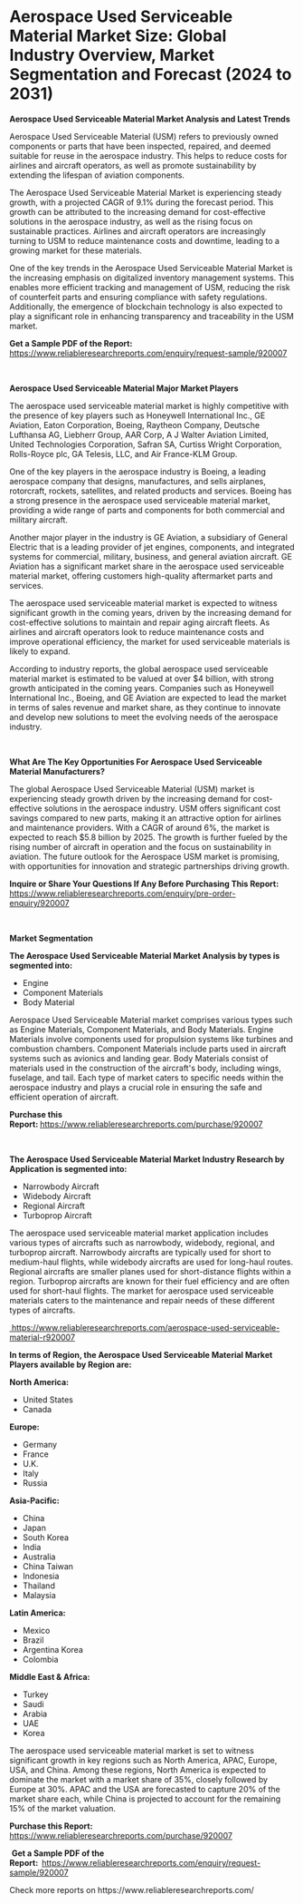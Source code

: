 <p><h1>Aerospace Used Serviceable Material Market Size: Global Industry Overview, Market Segmentation and Forecast (2024 to 2031)</h1></p><p><strong>Aerospace Used Serviceable Material Market Analysis and Latest Trends</strong></p>
<p><p>Aerospace Used Serviceable Material (USM) refers to previously owned components or parts that have been inspected, repaired, and deemed suitable for reuse in the aerospace industry. This helps to reduce costs for airlines and aircraft operators, as well as promote sustainability by extending the lifespan of aviation components.</p><p>The Aerospace Used Serviceable Material Market is experiencing steady growth, with a projected CAGR of 9.1% during the forecast period. This growth can be attributed to the increasing demand for cost-effective solutions in the aerospace industry, as well as the rising focus on sustainable practices. Airlines and aircraft operators are increasingly turning to USM to reduce maintenance costs and downtime, leading to a growing market for these materials.</p><p>One of the key trends in the Aerospace Used Serviceable Material Market is the increasing emphasis on digitalized inventory management systems. This enables more efficient tracking and management of USM, reducing the risk of counterfeit parts and ensuring compliance with safety regulations. Additionally, the emergence of blockchain technology is also expected to play a significant role in enhancing transparency and traceability in the USM market.</p></p>
<p><strong>Get a Sample PDF of the Report:&nbsp;</strong> <a href="https://www.reliableresearchreports.com/enquiry/request-sample/920007">https://www.reliableresearchreports.com/enquiry/request-sample/920007</a></p>
<p>&nbsp;</p>
<p><strong>Aerospace Used Serviceable Material Major Market Players</strong></p>
<p><p>The aerospace used serviceable material market is highly competitive with the presence of key players such as Honeywell International Inc., GE Aviation, Eaton Corporation, Boeing, Raytheon Company, Deutsche Lufthansa AG, Liebherr Group, AAR Corp, A J Walter Aviation Limited, United Technologies Corporation, Safran SA, Curtiss Wright Corporation, Rolls-Royce plc, GA Telesis, LLC, and Air France-KLM Group.</p><p>One of the key players in the aerospace industry is Boeing, a leading aerospace company that designs, manufactures, and sells airplanes, rotorcraft, rockets, satellites, and related products and services. Boeing has a strong presence in the aerospace used serviceable material market, providing a wide range of parts and components for both commercial and military aircraft.</p><p>Another major player in the industry is GE Aviation, a subsidiary of General Electric that is a leading provider of jet engines, components, and integrated systems for commercial, military, business, and general aviation aircraft. GE Aviation has a significant market share in the aerospace used serviceable material market, offering customers high-quality aftermarket parts and services.</p><p>The aerospace used serviceable material market is expected to witness significant growth in the coming years, driven by the increasing demand for cost-effective solutions to maintain and repair aging aircraft fleets. As airlines and aircraft operators look to reduce maintenance costs and improve operational efficiency, the market for used serviceable materials is likely to expand.</p><p>According to industry reports, the global aerospace used serviceable material market is estimated to be valued at over $4 billion, with strong growth anticipated in the coming years. Companies such as Honeywell International Inc., Boeing, and GE Aviation are expected to lead the market in terms of sales revenue and market share, as they continue to innovate and develop new solutions to meet the evolving needs of the aerospace industry.</p></p>
<p>&nbsp;</p>
<p><strong>What Are The Key Opportunities For Aerospace Used Serviceable Material Manufacturers?</strong></p>
<p><p>The global Aerospace Used Serviceable Material (USM) market is experiencing steady growth driven by the increasing demand for cost-effective solutions in the aerospace industry. USM offers significant cost savings compared to new parts, making it an attractive option for airlines and maintenance providers. With a CAGR of around 6%, the market is expected to reach $5.8 billion by 2025. The growth is further fueled by the rising number of aircraft in operation and the focus on sustainability in aviation. The future outlook for the Aerospace USM market is promising, with opportunities for innovation and strategic partnerships driving growth.</p></p>
<p><strong>Inquire or Share Your Questions If Any Before Purchasing This Report:</strong> <a href="https://www.reliableresearchreports.com/enquiry/pre-order-enquiry/920007">https://www.reliableresearchreports.com/enquiry/pre-order-enquiry/920007</a></p>
<p>&nbsp;</p>
<p><strong>Market Segmentation</strong></p>
<p><strong>The Aerospace Used Serviceable Material Market Analysis by types is segmented into:</strong></p>
<p><ul><li>Engine</li><li>Component Materials</li><li>Body Material</li></ul></p>
<p><p>Aerospace Used Serviceable Material market comprises various types such as Engine Materials, Component Materials, and Body Materials. Engine Materials involve components used for propulsion systems like turbines and combustion chambers. Component Materials include parts used in aircraft systems such as avionics and landing gear. Body Materials consist of materials used in the construction of the aircraft's body, including wings, fuselage, and tail. Each type of market caters to specific needs within the aerospace industry and plays a crucial role in ensuring the safe and efficient operation of aircraft.</p></p>
<p><strong>Purchase this Report:&nbsp;</strong><a href="https://www.reliableresearchreports.com/purchase/920007">https://www.reliableresearchreports.com/purchase/920007</a></p>
<p>&nbsp;</p>
<p><strong>The Aerospace Used Serviceable Material Market Industry Research by Application is segmented into:</strong></p>
<p><ul><li>Narrowbody Aircraft</li><li>Widebody Aircraft</li><li>Regional Aircraft</li><li>Turboprop Aircraft</li></ul></p>
<p><p>The aerospace used serviceable material market application includes various types of aircrafts such as narrowbody, widebody, regional, and turboprop aircraft. Narrowbody aircrafts are typically used for short to medium-haul flights, while widebody aircrafts are used for long-haul routes. Regional aircrafts are smaller planes used for short-distance flights within a region. Turboprop aircrafts are known for their fuel efficiency and are often used for short-haul flights. The market for aerospace used serviceable materials caters to the maintenance and repair needs of these different types of aircrafts.</p></p>
<p><a href="https://www.reliableresearchreports.com/aerospace-used-serviceable-material-r920007">&nbsp;https://www.reliableresearchreports.com/aerospace-used-serviceable-material-r920007</a></p>
<p><strong>In terms of Region, the Aerospace Used Serviceable Material Market Players available by Region are:</strong></p>
<p>
    <p> <strong> North America: </strong>
        <ul>
            <li>United States</li>
            <li>Canada</li>
        </ul>
        </p> 
    <p> <strong> Europe: </strong>
        <ul>
            <li>Germany</li>
            <li>France</li>
            <li>U.K.</li>
            <li>Italy</li>
            <li>Russia</li>
        </ul>
        </p> 
    <p> <strong> Asia-Pacific: </strong>
        <ul>
            <li>China</li>
            <li>Japan</li>
            <li>South Korea</li>
            <li>India</li>
            <li>Australia</li>
            <li>China Taiwan</li>
            <li>Indonesia</li>
            <li>Thailand</li>
            <li>Malaysia</li>
        </ul>
        </p> 
    <p> <strong> Latin America: </strong>
        <ul>
            <li>Mexico</li>
            <li>Brazil</li>
            <li>Argentina Korea</li>
            <li>Colombia</li>
        </ul>
        </p> 
    <p> <strong> Middle East & Africa: </strong>
        <ul>
            <li>Turkey</li>
            <li>Saudi</li>
            <li>Arabia</li>
            <li>UAE</li>
            <li>Korea</li>
        </ul>
    </p>
    </p>
<p><p>The aerospace used serviceable material market is set to witness significant growth in key regions such as North America, APAC, Europe, USA, and China. Among these regions, North America is expected to dominate the market with a market share of 35%, closely followed by Europe at 30%. APAC and the USA are forecasted to capture 20% of the market share each, while China is projected to account for the remaining 15% of the market valuation.</p></p>
<p><strong>Purchase this Report: </strong><a href="https://www.reliableresearchreports.com/purchase/920007">https://www.reliableresearchreports.com/purchase/920007</a></p>
<p>&nbsp;<strong>Get a Sample PDF of the Report:&nbsp;&nbsp;</strong><a href="https://www.reliableresearchreports.com/enquiry/request-sample/920007">https://www.reliableresearchreports.com/enquiry/request-sample/920007</a></p>
<p><strong></strong></p>
<p>Check more reports on https://www.reliableresearchreports.com/</p>